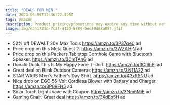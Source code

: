 ```yaml
---
title: "DEALS FOR MEN "
date: 2023-06-09T12:36:22.495Z
tags: Amazon
description: Product pricing/promotions may expire any time without notice.
image: img/e541721d-7c2f-4120-9894-5edf9d88a897.jfif
---
```

<!--StartFragment-->

* 5﻿2% off  DEWALT 20V Max Tools https://amzn.to/3P37oe0  ad 
* Price drop on this Meta Quest 2. https://amzn.to/3WZAHjN ad 
* Price drop on this Packers Tabletop Cornhole Game with Bluetooth Speaker. https://amzn.to/3CmTAn6 ad 
* Donald Duck This Is My Happy Face T-shirt. https://amzn.to/3Cl6hPj ad 
* Great deal on Blink Outdoor Cameras https://amzn.to/3N11A22 ad 
* STAR WARS Men's Father's Day Shirt. https://amzn.to/43xK5NU ad 
* Nice  drop on  EGO 56-Volt Cordless Blower with Battery and Charger. https://amzn.to/3P09FH5 ad  
*  Solar Torch Lights save with Coupon https://amzn.to/3Nm6MiE ad 
*  Gaming Chair. Great deal https://amzn.to/3XdEo5H ad